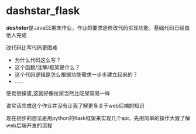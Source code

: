 # dashstar_flask

***dashstar***是JavaEE期末作业，作业的要求是修改代码实现功能，基础代码已经由他人完成

改代码比写代码更困难

- 为什么代码这么写？
- 这个函数/注解/框架是什么？
- 这个代码逻辑是怎么根据功能需求一步步建立起来的？
- ......

感觉很操蛋,这就好像拉屎当然比吃屎容易一样

说实话完成这个作业并没有让我了解更多关于web后端的知识

现在初步的想法是用python的flask框架来实现几个api，先用简单的操作大致了解web后端开发的流程